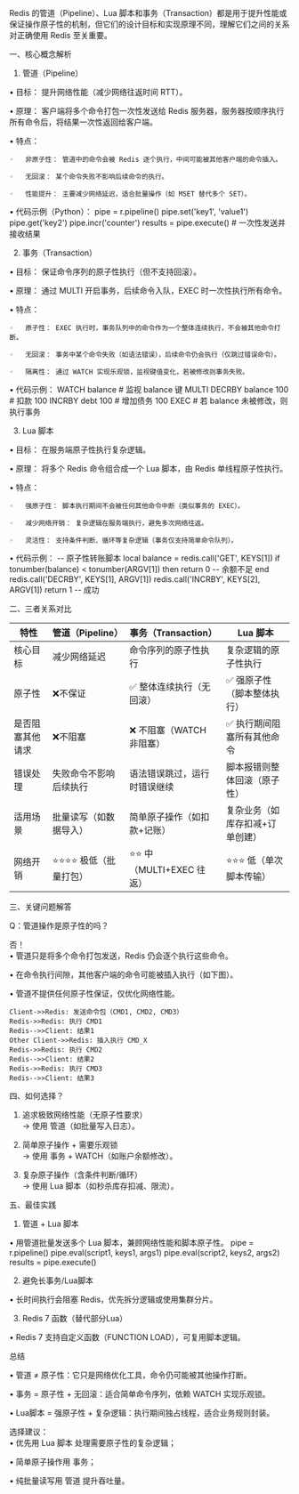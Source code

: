 Redis 的管道（Pipeline）、Lua 脚本和事务（Transaction）都是用于提升性能或保证操作原子性的机制，但它们的设计目标和实现原理不同，理解它们之间的关系对正确使用 Redis 至关重要。

一、核心概念解析

1. 管道（Pipeline）

•   目标： 提升网络性能（减少网络往返时间 RTT）。

•   原理： 客户端将多个命令打包一次性发送给 Redis 服务器，服务器按顺序执行所有命令后，将结果一次性返回给客户端。

•   特点：

    ◦   非原子性： 管道中的命令会被 Redis 逐个执行，中间可能被其他客户端的命令插入。

    ◦   无回滚： 某个命令失败不影响后续命令的执行。

    ◦   性能提升： 主要减少网络延迟，适合批量操作（如 MSET 替代多个 SET）。

• 代码示例（Python）：
pipe = r.pipeline()
pipe.set('key1', 'value1')
pipe.get('key2')
pipe.incr('counter')
results = pipe.execute()  # 一次性发送并接收结果


2. 事务（Transaction）

•   目标： 保证命令序列的原子性执行（但不支持回滚）。

•   原理： 通过 MULTI 开启事务，后续命令入队，EXEC 时一次性执行所有命令。

•   特点：

    ◦   原子性： EXEC 执行时，事务队列中的命令作为一个整体连续执行，不会被其他命令打断。

    ◦   无回滚： 事务中某个命令失败（如语法错误），后续命令仍会执行（仅跳过错误命令）。

    ◦   隔离性： 通过 WATCH 实现乐观锁，监视键值变化，若被修改则事务失败。

•   代码示例：
WATCH balance            # 监视 balance 键
MULTI
DECRBY balance 100       # 扣款 100
INCRBY debt 100          # 增加债务 100
EXEC                     # 若 balance 未被修改，则执行事务


3. Lua 脚本

•   目标： 在服务端原子性执行复杂逻辑。

•   原理： 将多个 Redis 命令组合成一个 Lua 脚本，由 Redis 单线程原子性执行。

•   特点：

    ◦   强原子性： 脚本执行期间不会被任何其他命令中断（类似事务的 EXEC）。

    ◦   减少网络开销： 复杂逻辑在服务端执行，避免多次网络往返。

    ◦   灵活性： 支持条件判断、循环等复杂逻辑（事务仅支持简单命令队列）。

•   代码示例：
-- 原子性转账脚本
local balance = redis.call('GET', KEYS[1])
if tonumber(balance) < tonumber(ARGV[1]) then
return 0  -- 余额不足
end
redis.call('DECRBY', KEYS[1], ARGV[1])
redis.call('INCRBY', KEYS[2], ARGV[1])
return 1  -- 成功


二、三者关系对比

| 特性        | 管道（Pipeline） | 事务（Transaction）     | Lua 脚本             |    
|-----------|--------------|---------------------|--------------------|
| 核心目标      | 减少网络延迟       | 命令序列的原子性执行          | 复杂逻辑的原子性执行 |
| 原子性       | ❌不保证         | ✅ 整体连续执行（无回滚）       | ✅ 强原子性（脚本整体执行）| 
| 是否阻塞其他请求  | ❌不阻塞         | ❌ 不阻塞（WATCH 非阻塞）    | ✅ 执行期间阻塞所有其他命令|
| 错误处理      | 失败命令不影响后续执行  | 语法错误跳过，运行时错误继续      | 脚本报错则整体回滚（原子性）|
| 适用场景      | 批量读写（如数据导入）  | 简单原子操作（如扣款+记账）      | 复杂业务（如库存扣减+订单创建）|
| 网络开销      | ⭐⭐⭐⭐ 极低（批量打包） | ⭐⭐ 中（MULTI+EXEC 往返） | ⭐⭐⭐ 低（单次脚本传输）|

三、关键问题解答

Q：管道操作是原子性的吗？

否！  
•   管道只是将多个命令打包发送，Redis 仍会逐个执行这些命令。

•   在命令执行间隙，其他客户端的命令可能被插入执行（如下图）。

•   管道不提供任何原子性保证，仅优化网络性能。

```mermaid
Client->>Redis: 发送命令包（CMD1, CMD2, CMD3）
Redis->>Redis: 执行 CMD1
Redis-->>Client: 结果1
Other Client->>Redis: 插入执行 CMD_X
Redis->>Redis: 执行 CMD2
Redis-->>Client: 结果2
Redis->>Redis: 执行 CMD3
Redis-->>Client: 结果3
```



四、如何选择？

1.  追求极致网络性能（无原子性要求）  
    → 使用 管道（如批量写入日志）。

2.  简单原子操作 + 需要乐观锁  
    → 使用 事务 + WATCH（如账户余额修改）。

3.  复杂原子操作（含条件判断/循环）  
    → 使用 Lua 脚本（如秒杀库存扣减、限流）。

五、最佳实践

1. 管道 + Lua 脚本

•   用管道批量发送多个 Lua 脚本，兼顾网络性能和脚本原子性。
pipe = r.pipeline()
pipe.eval(script1, keys1, args1)
pipe.eval(script2, keys2, args2)
results = pipe.execute()


2. 避免长事务/Lua脚本

•   长时间执行会阻塞 Redis，优先拆分逻辑或使用集群分片。

3. Redis 7 函数（替代部分Lua）

•   Redis 7 支持自定义函数（FUNCTION LOAD），可复用脚本逻辑。

总结

• 管道 ≠ 原子性：它只是网络优化工具，命令仍可能被其他操作打断。

• 事务 = 原子性 + 无回滚：适合简单命令序列，依赖 WATCH 实现乐观锁。

• Lua脚本 = 强原子性 + 复杂逻辑：执行期间独占线程，适合业务规则封装。

选择建议：  
• 优先用 Lua 脚本 处理需要原子性的复杂逻辑；

• 简单原子操作用 事务；

• 纯批量读写用 管道 提升吞吐量。